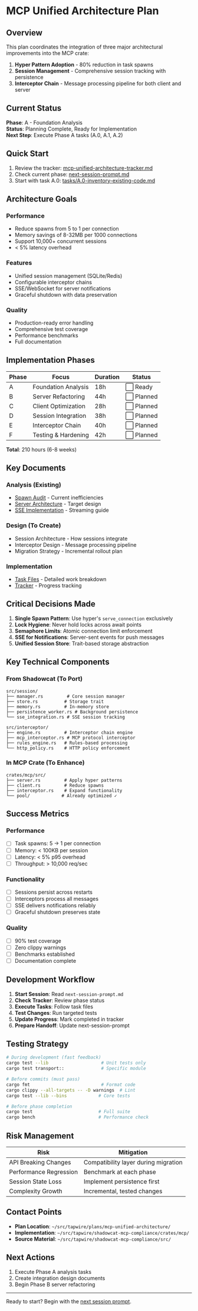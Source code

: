 # MCP Unified Architecture Plan

## Overview

This plan coordinates the integration of three major architectural improvements into the MCP crate:

1. **Hyper Pattern Adoption** - 80% reduction in task spawns
2. **Session Management** - Comprehensive session tracking with persistence  
3. **Interceptor Chain** - Message processing pipeline for both client and server

## Current Status

**Phase**: A - Foundation Analysis  
**Status**: Planning Complete, Ready for Implementation  
**Next Step**: Execute Phase A tasks (A.0, A.1, A.2)

## Quick Start

1. Review the tracker: [mcp-unified-architecture-tracker.md](mcp-unified-architecture-tracker.md)
2. Check current phase: [next-session-prompt.md](next-session-prompt.md)
3. Start with task A.0: [tasks/A.0-inventory-existing-code.md](tasks/A.0-inventory-existing-code.md)

## Architecture Goals

### Performance
- Reduce spawns from 5 to 1 per connection
- Memory savings of 8-32MB per 1000 connections
- Support 10,000+ concurrent sessions
- < 5% latency overhead

### Features
- Unified session management (SQLite/Redis)
- Configurable interceptor chains
- SSE/WebSocket for server notifications
- Graceful shutdown with data preservation

### Quality
- Production-ready error handling
- Comprehensive test coverage
- Performance benchmarks
- Full documentation

## Implementation Phases

| Phase | Focus | Duration | Status |
|-------|-------|----------|--------|
| A | Foundation Analysis | 18h | ⬜ Ready |
| B | Server Refactoring | 44h | ⬜ Planned |
| C | Client Optimization | 28h | ⬜ Planned |
| D | Session Integration | 38h | ⬜ Planned |
| E | Interceptor Chain | 40h | ⬜ Planned |
| F | Testing & Hardening | 42h | ⬜ Planned |

**Total**: 210 hours (6-8 weeks)

## Key Documents

### Analysis (Existing)
- [Spawn Audit](analysis/spawn-audit.md) - Current inefficiencies
- [Server Architecture](analysis/server-architecture.md) - Target design
- [SSE Implementation](analysis/sse-implementation.md) - Streaming guide

### Design (To Create)
- Session Architecture - How sessions integrate
- Interceptor Design - Message processing pipeline
- Migration Strategy - Incremental rollout plan

### Implementation
- [Task Files](tasks/) - Detailed work breakdown
- [Tracker](mcp-unified-architecture-tracker.md) - Progress tracking

## Critical Decisions Made

1. **Single Spawn Pattern**: Use hyper's `serve_connection` exclusively
2. **Lock Hygiene**: Never hold locks across await points
3. **Semaphore Limits**: Atomic connection limit enforcement
4. **SSE for Notifications**: Server-sent events for push messages
5. **Unified Session Store**: Trait-based storage abstraction

## Key Technical Components

### From Shadowcat (To Port)
```
src/session/
├── manager.rs         # Core session manager
├── store.rs          # Storage trait
├── memory.rs         # In-memory store
├── persistence_worker.rs # Background persistence
└── sse_integration.rs # SSE session tracking

src/interceptor/
├── engine.rs         # Interceptor chain engine
├── mcp_interceptor.rs # MCP protocol interceptor
├── rules_engine.rs   # Rules-based processing
└── http_policy.rs    # HTTP policy enforcement
```

### In MCP Crate (To Enhance)
```
crates/mcp/src/
├── server.rs         # Apply hyper patterns
├── client.rs         # Reduce spawns
├── interceptor.rs    # Expand functionality
└── pool/            # Already optimized ✓
```

## Success Metrics

### Performance
- [ ] Task spawns: 5 → 1 per connection
- [ ] Memory: < 100KB per session
- [ ] Latency: < 5% p95 overhead
- [ ] Throughput: > 10,000 req/sec

### Functionality
- [ ] Sessions persist across restarts
- [ ] Interceptors process all messages
- [ ] SSE delivers notifications reliably
- [ ] Graceful shutdown preserves state

### Quality
- [ ] 90% test coverage
- [ ] Zero clippy warnings
- [ ] Benchmarks established
- [ ] Documentation complete

## Development Workflow

1. **Start Session**: Read `next-session-prompt.md`
2. **Check Tracker**: Review phase status
3. **Execute Tasks**: Follow task files
4. **Test Changes**: Run targeted tests
5. **Update Progress**: Mark completed in tracker
6. **Prepare Handoff**: Update next-session-prompt

## Testing Strategy

```bash
# During development (fast feedback)
cargo test --lib                    # Unit tests only
cargo test transport::              # Specific module

# Before commits (must pass)
cargo fmt                           # Format code
cargo clippy --all-targets -- -D warnings  # Lint
cargo test --lib --bins            # Core tests

# Before phase completion
cargo test                         # Full suite
cargo bench                        # Performance check
```

## Risk Management

| Risk | Mitigation |
|------|------------|
| API Breaking Changes | Compatibility layer during migration |
| Performance Regression | Benchmark at each phase |
| Session State Loss | Implement persistence first |
| Complexity Growth | Incremental, tested changes |

## Contact Points

- **Plan Location**: `~/src/tapwire/plans/mcp-unified-architecture/`
- **Implementation**: `~/src/tapwire/shadowcat-mcp-compliance/crates/mcp/`
- **Source Material**: `~/src/tapwire/shadowcat-mcp-compliance/src/`

## Next Actions

1. Execute Phase A analysis tasks
2. Create integration design documents
3. Begin Phase B server refactoring

---

Ready to start? Begin with the [next session prompt](next-session-prompt.md).